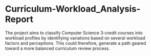 # Curriculum-Workload_Analysis-Report
The project aims to classify Computer Science 3-credit courses into workload profiles by identifying variations based on several workload factors and perceptions. This could therefore, generate a path geared toward a more balanced curriculum review process.
